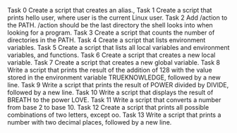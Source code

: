  Task 0 Create a script that creates an alias.,
Task 1 Create a script that prints hello user, where user is the current Linux user.
Task 2 Add /action to the PATH. /action should be the last directory the shell looks into when looking for a program.
Task 3 Create a script that counts the number of directories in the PATH.
Task 4 Create a script that lists environment variables.
Task 5 Create a script that lists all local variables and environment variables, and functions.
Task 6 Create a script that creates a new local variable.
Task 7 Create a script that creates a new global variable.
Task 8 Write a script that prints the result of the addition of 128 with the value stored in the environment variable TRUEKNOWLEDGE, followed by a new line.
Task 9 Write a script that prints the result of POWER divided by DIVIDE, followed by a new line.
Task 10 Write a script that displays the result of BREATH to the power LOVE.
Task 11 Write a script that converts a number from base 2 to base 10.
Task 12 Create a script that prints all possible combinations of two letters, except oo.
Task 13 Write a script that prints a number with two decimal places, followed by a new line.

